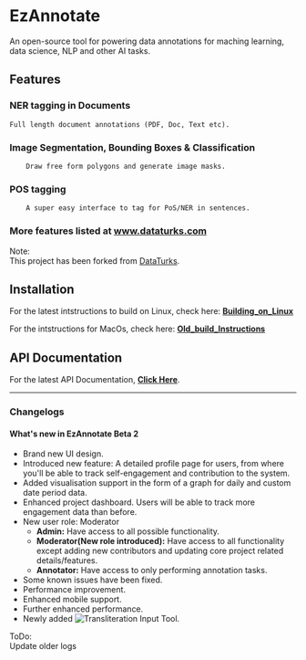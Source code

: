 # EzAnnotate

An open-source tool for powering data annotations for maching learning, data science, NLP and other AI tasks.

## Features
  ### NER tagging in Documents
	Full length document annotations (PDF, Doc, Text etc).
  ### Image Segmentation, Bounding Boxes & Classification
        Draw free form polygons and generate image masks.
  ### POS tagging
        A super easy interface to tag for PoS/NER in sentences.
  ### More features listed at www.dataturks.com

Note:  
This project has been forked from [DataTurks](https://github.com/DataTurks/DataTurks).

## Installation

For the latest intstructions to build on Linux, check here: [**Building_on_Linux**](docs/Building_on_Linux.md)

For the intstructions for MacOs, check here: [**Old_build_Instructions**](docs/Old_build_Instructions.md)

## API Documentation

For the latest API Documentation, [**Click Here**](https://docs.dataturks.com/).

<hr/>

### Changelogs

#### What's new in EzAnnotate Beta 2

- Brand new UI design.
- Introduced new feature: A detailed profile page for users, from where you'll be able to track self-engagement and contribution to the system.
- Added visualisation support in the form of a graph for daily and custom date period data.
- Enhanced project dashboard. Users will be able to track more engagement data than before.
- New user role: Moderator
  - **Admin:** Have access to all possible functionality.
  - **Moderator(New role introduced):** Have access to all functionality except adding new contributors and updating core project related details/features.
  - **Annotator:** Have access to only performing annotation tasks.
- Some known issues have been fixed. 
- Performance improvement.
- Enhanced mobile support.
- Further enhanced performance.
- Newly added ![**Transliteration Input Tool**](https://drive.google.com/file/d/1WlzBTKylfYmNHc0JbPNkJbyNtlYaXfbX/view).

ToDo:  
Update older logs
